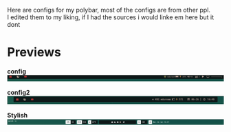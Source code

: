 Here are configs for my polybar, most of the configs are from other ppl.  
I edited them to my liking, if I had the sources i would linke em here but it dont
 
# Previews

**config**
![image](https://github.com/HonorOfDuty/dotfiles/blob/master/.config/polybar/examples/2017-06-26-165228_1359x42_scrot.png)

**config2**
![image](https://github.com/HonorOfDuty/dotfiles/blob/master/.config/polybar/examples/2017-06-26-164946_1365x52_scrot.png)

**Stylish**
![image](https://github.com/HonorOfDuty/dotfiles/blob/master/.config/polybar/examples/2017-06-26-164148_1919x53_scrot.png)
